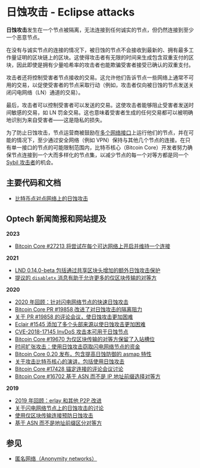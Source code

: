 # 日蚀攻击 - Eclipse attacks

**日蚀攻击**发生在一个节点被隔离，无法连接到任何诚实的节点，但仍然连接到至少一个恶意节点。

在没有与诚实节点的连接的情况下，被日蚀的节点不会接收到最新的、拥有最多工作量证明的区块链上的区块。这使得攻击者有无限的时间来生成包含双重支付的区块，因此即使是拥有少量哈希率的攻击者也能欺骗受害者接受已确认的双重支付。

攻击者还将控制受害者节点接收的交易。这允许他们告诉节点一些网络上通常不可用的交易，以促使受害者的节点采取行动（例如，攻击者仅向被日蚀的节点发送关闭闪电网络（LN）通道的交易）。

最后，攻击者可以控制受害者可以发送的交易。这使攻击者能够阻止受害者发送时间敏感的交易，如 LN 罚金交易。这也意味着受害者生成的任何交易都可以被明确地识别为来自受害者——这是隐私的损失。

为了防止日蚀攻击，节点运营商被鼓励在[多个网络接口](https://en.wikipedia.org/wiki/Multihoming)上运行他们的节点，并在可能的情况下，至少通过安全网络（例如 VPN）保持与其他几个节点的连接。在只有单一接口的节点的可能限制范围内，比特币核心（Bitcoin Core）开发者努力确保节点连接到一个大而多样化的节点集，以减少节点的每一个对等方都是同一个[Sybil 攻击者](https://en.wikipedia.org/wiki/Sybil\_attack)的机会。

## 主要代码和文档

* [比特币点对点网络上的日蚀攻击](https://eprint.iacr.org/2015/263.pdf)

## Optech 新闻简报和网站提及

**2023**

* [Bitcoin Core #27213 将尝试在每个可达网络上开启并维持一个连接](https://bitcoinops.org/en/newsletters/2023/08/16/#bitcoin-core-27213)

**2021**

* [LND 0.14.0-beta 包括通过共享区块头增加的额外日蚀攻击保护](https://bitcoinops.org/en/newsletters/2021/11/24/#lnd-0-14-0-beta)
* [提议的 `disabletx` 消息有助于允许更多的仅区块传输的对等方](https://bitcoinops.org/en/newsletters/2021/01/13/#proposed-disabletx-message)

**2020**

* [2020 年回顾：针对闪电网络节点的快速日蚀攻击](https://bitcoinops.org/en/newsletters/2020/12/23/#fast-ln-eclipse-attacks)
* [Bitcoin Core PR #19858 改进了对日蚀攻击的隔离阻力](https://bitcoinops.org/en/newsletters/2020/12/16/#bitcoin-core-19858)
* [关于 PR #19858 的评论会议，使日蚀攻击更加困难](https://bitcoinops.org/en/newsletters/2020/12/09/#bitcoin-core-pr-review-club)
* [Eclair #1545 添加了多个头部来源以使日蚀攻击更加困难](https://bitcoinops.org/en/newsletters/2020/11/11/#eclair-1545)
* [CVE-2018-17145 InvDoS 攻击本可用于日蚀节点](https://bitcoinops.org/en/newsletters/2020/09/16/#inventory-out-of-memory-denial-of-service-attack-invdos)
* [Bitcoin Core #19670 为仅区块传输的对等方保留了入站槽位](https://bitcoinops.org/en/newsletters/2020/09/09/#bitcoin-core-19670)
* [时间扩张攻击：使用日蚀攻击窃取闪电网络节点的资金](https://bitcoinops.org/en/newsletters/2020/06/10/#time-dilation-attacks-against-ln)
* [Bitcoin Core 0.20 发布，包含提高日蚀防御的 asmap 特性](https://bitcoinops.org/en/newsletters/2020/06/10/#bitcoin-core-0-20-0)
* [关于攻击比特币核心的演讲，包括使用日蚀攻击](https://bitcoinops.org/en/newsletters/2020/05/06/#attacking-bitcoin-core)
* [Bitcoin Core #17428 锚定连接的评论会议讨论](https://bitcoinops.org/en/newsletters/2020/03/11/#bitcoin-core-pr-review-club)
* [Bitcoin Core #16702 基于 ASN 而不是 IP 地址前缀选择对等方](https://bitcoinops.org/en/newsletters/2020/02/05/#bitcoin-core-16702)

**2019**

* [2019 年回顾：erlay 和其他 P2P 改进](https://bitcoinops.org/en/newsletters/2019/12/28/#erlay-and-other-p2p-improvements)
* [关于闪电网络节点上的日蚀攻击的讨论](https://bitcoinops.org/en/newsletters/2019/12/18/#discussion-of-eclipse-attacks-on-ln-nodes)
* [使用仅区块传输连接预防日蚀攻击](https://bitcoinops.org/en/newsletters/2019/09/11/#bitcoin-core-15759)
* [基于 ASN 而不是地址前缀区分对等方](https://bitcoinops.org/en/newsletters/2019/06/26/#differentiating-peers-based-on-asn-instead-of-address-prefix)

## 参见

* [匿名网络（Anonymity networks）](https://bitcoinops.org/en/topics/anonymity-networks/)
